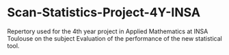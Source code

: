 # Scan-Statistics-Project-4Y-INSA
Repertory used for the 4th year project in Applied Mathematics at INSA Toulouse on the subject Evaluation of the performance of the new statistical tool.
